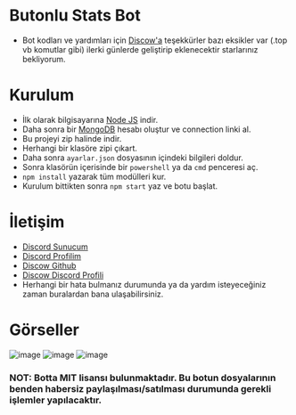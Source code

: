 # Butonlu Stats Bot

* Bot kodları ve yardımları için [Discow'a](https://github.com/DiscowJS?tab=repositories) teşekkürler bazı eksikler var (.top vb komutlar gibi) ilerki günlerde geliştirip eklenecektir starlarınız bekliyorum.

# Kurulum
* İlk olarak bilgisayarına [Node JS](https://nodejs.org/en/) indir.
* Daha sonra bir [MongoDB](http://mongodb.com) hesabı oluştur ve connection linki al.
* Bu projeyi zip halinde indir.
* Herhangi bir klasöre zipi çıkart.
* Daha sonra `ayarlar.json` dosyasının içindeki bilgileri doldur.
* Sonra klasörün içerisinde bir `powershell` ya da `cmd` penceresi aç.
* ```npm install``` yazarak tüm modülleri kur.
* Kurulum bittikten sonra ```npm start``` yaz ve botu başlat.

# İletişim
* [Discord Sunucum](https://discord.gg/claude)
* [Discord Profilim](https://discord.com/users/545976310342746152)
* [Discow Github](https://github.com/DiscowJS?tab=repositories)
* [Discow Discord Profili](https://discord.com/users/746066222310883339)
* Herhangi bir hata bulmanız durumunda ya da yardım isteyeceğiniz zaman buralardan bana ulaşabilirsiniz.

# Görseller

![image](https://cdn.discordapp.com/attachments/828589873253449838/936245529938108456/unknown.png)
![image](https://cdn.discordapp.com/attachments/828589873253449838/936245681675468820/unknown.png)
![image](https://cdn.discordapp.com/attachments/828589873253449838/936245759123271750/unknown.png)

### NOT: Botta MIT lisansı bulunmaktadır. Bu botun dosyalarının benden habersiz paylaşılması/satılması durumunda gerekli işlemler yapılacaktır.
